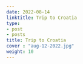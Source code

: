 ```yaml
---
date: 2022-08-14
linktitle: Trip to Croatia
type:
- post
- posts
title: Trip to Croatia
cover : "aug-12-2022.jpg"
weight: 10
---
```


